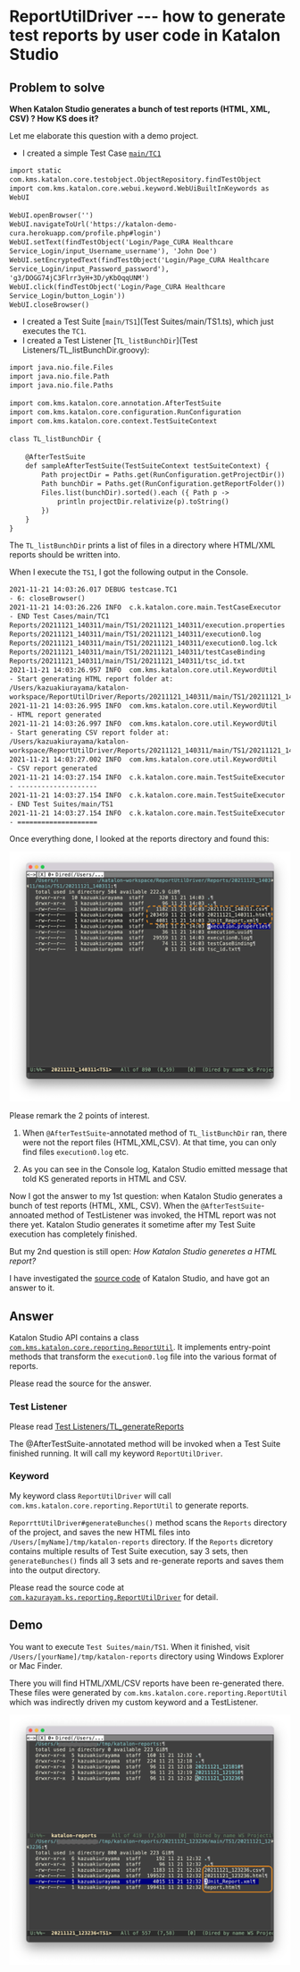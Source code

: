 ReportUtilDriver --- how to generate test reports by user code in Katalon Studio
===

## Problem to solve

**When Katalon Studio generates a bunch of test reports (HTML, XML, CSV) ? How KS does it?**

Let me elaborate this question with a demo project.

- I created a simple Test Case [`main/TC1`](Scripts/main/TC1/Script1637150412640.groovy)
```
import static com.kms.katalon.core.testobject.ObjectRepository.findTestObject
import com.kms.katalon.core.webui.keyword.WebUiBuiltInKeywords as WebUI

WebUI.openBrowser('')
WebUI.navigateToUrl('https://katalon-demo-cura.herokuapp.com/profile.php#login')
WebUI.setText(findTestObject('Login/Page_CURA Healthcare Service_Login/input_Username_username'), 'John Doe')
WebUI.setEncryptedText(findTestObject('Login/Page_CURA Healthcare Service_Login/input_Password_password'), 'g3/DOGG74jC3Flrr3yH+3D/yKbOqqUNM')
WebUI.click(findTestObject('Login/Page_CURA Healthcare Service_Login/button_Login'))
WebUI.closeBrowser()
```
- I created a Test Suite [`main/TS1`](Test Suites/main/TS1.ts), which just executes the `TC1`.
- I created a Test Listener [`TL_listBunchDir`](Test Listeners/TL_listBunchDir.groovy):
```
import java.nio.file.Files
import java.nio.file.Path
import java.nio.file.Paths

import com.kms.katalon.core.annotation.AfterTestSuite
import com.kms.katalon.core.configuration.RunConfiguration
import com.kms.katalon.core.context.TestSuiteContext

class TL_listBunchDir {

	@AfterTestSuite
	def sampleAfterTestSuite(TestSuiteContext testSuiteContext) {
		Path projectDir = Paths.get(RunConfiguration.getProjectDir())
		Path bunchDir = Paths.get(RunConfiguration.getReportFolder())
		Files.list(bunchDir).sorted().each ({ Path p ->
			println projectDir.relativize(p).toString()
		})
	}
}
```

The `TL_listBunchDir` prints a list of files in a directory where HTML/XML reports should be written into.

When I execute the `TS1`, I got the following output in the Console.

```
2021-11-21 14:03:26.017 DEBUG testcase.TC1                             - 6: closeBrowser()
2021-11-21 14:03:26.226 INFO  c.k.katalon.core.main.TestCaseExecutor   - END Test Cases/main/TC1
Reports/20211121_140311/main/TS1/20211121_140311/execution.properties
Reports/20211121_140311/main/TS1/20211121_140311/execution0.log
Reports/20211121_140311/main/TS1/20211121_140311/execution0.log.lck
Reports/20211121_140311/main/TS1/20211121_140311/testCaseBinding
Reports/20211121_140311/main/TS1/20211121_140311/tsc_id.txt
2021-11-21 14:03:26.957 INFO  com.kms.katalon.core.util.KeywordUtil    - Start generating HTML report folder at: /Users/kazuakiurayama/katalon-workspace/ReportUtilDriver/Reports/20211121_140311/main/TS1/20211121_140311...
2021-11-21 14:03:26.995 INFO  com.kms.katalon.core.util.KeywordUtil    - HTML report generated
2021-11-21 14:03:26.997 INFO  com.kms.katalon.core.util.KeywordUtil    - Start generating CSV report folder at: /Users/kazuakiurayama/katalon-workspace/ReportUtilDriver/Reports/20211121_140311/main/TS1/20211121_140311...
2021-11-21 14:03:27.002 INFO  com.kms.katalon.core.util.KeywordUtil    - CSV report generated
2021-11-21 14:03:27.154 INFO  c.k.katalon.core.main.TestSuiteExecutor  - --------------------
2021-11-21 14:03:27.154 INFO  c.k.katalon.core.main.TestSuiteExecutor  - END Test Suites/main/TS1
2021-11-21 14:03:27.154 INFO  c.k.katalon.core.main.TestSuiteExecutor  - ====================
```

Once everything done, I looked at the reports directory and found this:

![list_bunch_after_gen](docs/images/list_bunch_after_gen.png)

Please remark the 2 points of interest.

1. When `@AfterTestSuite`-annotated method of `TL_listBunchDir` ran, there were not the report files (HTML,XML,CSV). At that time, you can only find files `execution0.log` etc.

2. As you can see in the Console log, Katalon Studio emitted message that told KS generated reports in HTML and CSV.

Now I got the answer to my 1st question: when Katalon Studio generates a bunch of test reports (HTML, XML, CSV). When the `@AfterTestSuite`-annoated method of TestListener was invoked, the HTML report was not there yet. Katalon Studio generates it sometime after my Test Suite execution has completely finished.

But my 2nd question is still open: *How Katalon Studio generetes a HTML report?*

I have investigated the [source code](https://github.com/katalon-studio/katalon-studio-testing-framework/blob/master/Include/scripts/groovy/com/kms/katalon/core/reporting/ReportUtil.java) of Katalon Studio, and have got an answer to it.

## Answer

Katalon Studio API contains a class [`com.kms.katalon.core.reporting.ReportUtil`](https://github.com/katalon-studio/katalon-studio-testing-framework/blob/master/Include/scripts/groovy/com/kms/katalon/core/reporting/ReportUtil.java). It implements entry-point methods that transform the `execution0.log` file into the various format of reports.

Please read the source for the answer.

### Test Listener

Please read [Test Listeners/TL_generateReports](Test%20Listeners/TL_generateReports.groovy)

The @AfterTestSuite-annotated method will be invoked when a Test Suite finished running. It will call my keyword `ReportUtilDriver`.

### Keyword

My keyword class `ReportUtilDriver` will call `com.kms.katalon.core.reporting.ReportUtil` to generate reports.

`ReporrttUtilDriver#generateBunches()` method scans the `Reports` directory of the project, and saves the new HTML files into `/Users/[myName]/tmp/katalon-reports` directory. If the `Reports` dicretory contains multiple results of Test Suite execution, say 3 sets, then `generateBunches()` finds all 3 sets and re-generate reports and saves them into the output directory.

Please read the source code at [`com.kazurayam.ks.reporting.ReportUtilDriver`](Keywords/com/kazurayam/ks/reporting/ReportUtilDriver.groovy) for detail.

## Demo

You want to execute `Test Suites/main/TS1`.
When it finished, visit `/Users/[yourName]/tmp/katalon-reports` directory using Windows Explorer or Mac Finder. 

There you will find HTML/XML/CSV reports have been re-generated there. These files were generated by `com.kms.katalon.core.reporting.ReportUtil` which was indirectly driven my custom keyword and a TestListener.

![output](docs/images/output.png)


